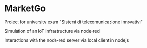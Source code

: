 # MarketGo
Project for university exam "Sistemi di telecomunicazione innovativi"

Simulation of an IoT infrastructure via node-red

Interactions with the node-red server via local client in nodejs

